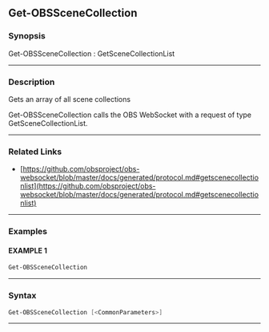 Get-OBSSceneCollection
----------------------
### Synopsis
Get-OBSSceneCollection : GetSceneCollectionList

---
### Description

Gets an array of all scene collections


Get-OBSSceneCollection calls the OBS WebSocket with a request of type GetSceneCollectionList.

---
### Related Links
* [https://github.com/obsproject/obs-websocket/blob/master/docs/generated/protocol.md#getscenecollectionlist](https://github.com/obsproject/obs-websocket/blob/master/docs/generated/protocol.md#getscenecollectionlist)



---
### Examples
#### EXAMPLE 1
```PowerShell
Get-OBSSceneCollection
```

---
### Syntax
```PowerShell
Get-OBSSceneCollection [<CommonParameters>]
```
---

